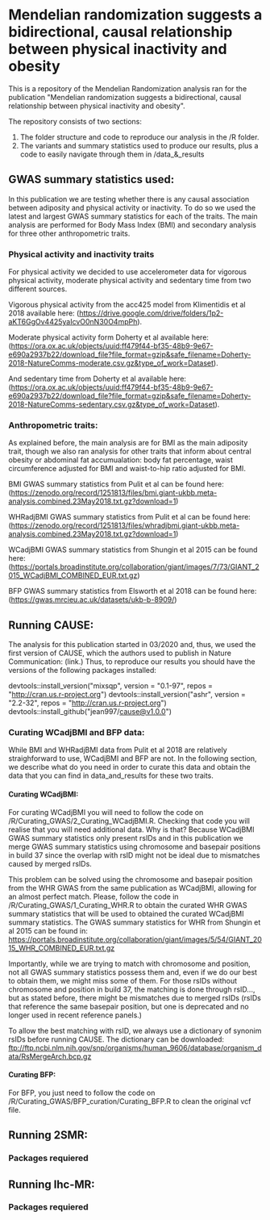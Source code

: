 # Mendelian randomization suggests a bidirectional, causal relationship between physical inactivity and obesity
This is a repository of the Mendelian Randomization analysis ran for the publication "Mendelian randomization suggests a bidirectional, causal relationship between physical inactivity and obesity".

The repository consists of two sections:

1) The folder structure and code to reproduce our analysis in the /R folder.
2) The variants and summary statistics used to produce our results, plus a code to easily navigate through them in /data_&_results

## GWAS summary statistics used:

In this publication we are testing whether there is any causal association between adiposity and physical activity or inactivity. To do so we used the latest and largest GWAS summary statistics for each of the traits. The main analysis are performed for Body Mass Index (BMI) and secondary analysis for three other anthropometric traits.

### Physical activity and inactivity traits

For physical activity we decided to use accelerometer data for vigorous physical activity, moderate physical activity and sedentary time from two different sources.

Vigorous physical activity from the acc425 model from Klimentidis et al 2018 available here: (https://drive.google.com/drive/folders/1p2-aKT6GgOv4425yaIcvO0nN30O4mpPh).

Moderate physical activity form Doherty et al available here: (https://ora.ox.ac.uk/objects/uuid:ff479f44-bf35-48b9-9e67-e690a2937b22/download_file?file_format=gzip&safe_filename=Doherty-2018-NatureComms-moderate.csv.gz&type_of_work=Dataset).

And sedentary time from Doherty et al available here: (https://ora.ox.ac.uk/objects/uuid:ff479f44-bf35-48b9-9e67-e690a2937b22/download_file?file_format=gzip&safe_filename=Doherty-2018-NatureComms-sedentary.csv.gz&type_of_work=Dataset).

### Anthropometric traits:

As explained before, the main analysis are for BMI as the main adiposity trait, though we also ran analysis for other traits that inform about central obesity or abdominal fat accumualation: body fat percentage, waist circumference adjusted for BMI and waist-to-hip ratio adjusted for BMI. 

BMI GWAS summary statistics from Pulit et al can be found here: (https://zenodo.org/record/1251813/files/bmi.giant-ukbb.meta-analysis.combined.23May2018.txt.gz?download=1)

WHRadjBMI GWAS summary statistics from Pulit et al can be found here: (https://zenodo.org/record/1251813/files/whradjbmi.giant-ukbb.meta-analysis.combined.23May2018.txt.gz?download=1)

WCadjBMI GWAS summary statistics from Shungin et al 2015 can be found here: (https://portals.broadinstitute.org/collaboration/giant/images/7/73/GIANT_2015_WCadjBMI_COMBINED_EUR.txt.gz)

BFP GWAS summary statistics from Elsworth et al 2018 can be found here: (https://gwas.mrcieu.ac.uk/datasets/ukb-b-8909/)

## Running CAUSE:

The analysis for this publication started in 03/2020 and, thus, we used the first version of CAUSE, which the authors used to publish in Nature Communication: (link.) Thus, to reproduce our results you should have the versions of the following packages installed:

devtools::install_version("mixsqp", version = "0.1-97", repos = "http://cran.us.r-project.org")
devtools::install_version("ashr", version = "2.2-32", repos = "http://cran.us.r-project.org")
devtools::install_github("jean997/cause@v1.0.0")

### Curating WCadjBMI and BFP data:

While BMI and WHRadjBMI data from Pulit et al 2018 are relatively straighforward to use, WCadjBMI and BFP are not. In the following section, we describe what do you need in order to curate this data and obtain the data that you can find in data_and_results for these two traits.

#### Curating WCadjBMI:

For curating WCadjBMI you will need to follow the code on /R/Curating_GWAS/2_Curating_WCadjBMI.R. Checking that code you will realise that you will need additional data. Why is that? Because WCadjBMI GWAS summary statistics only present rsIDs and in this publication we merge GWAS summary statistics using chromosome and basepair positions in build 37 since the overlap with rsID might not be ideal due to mismatches caused by merged rsIDs. 

This problem can be solved using the chromosome and basepair position from the WHR GWAS from the same publication as WCadjBMI, allowing for an almost perfect match. Please, follow the code in /R/Curating_GWAS/1_Curating_WHR.R to obtain the curated WHR GWAS summary statistics that will be used to obtained the curated WCadjBMI summary statistics. The GWAS summary statistics for WHR from Shungin et al 2015 can be found in: https://portals.broadinstitute.org/collaboration/giant/images/5/54/GIANT_2015_WHR_COMBINED_EUR.txt.gz

Importantly, while we are trying to match with chromosome and position, not all GWAS summary statistics possess them and, even if we do our best to obtain them, we might miss some of them. For those rsIDs without chromosome and position in build 37, the matching is done through rsID..., but as stated before, there might be mismatches due to merged rsIDs (rsIDs that reference the same basepair position, but one is deprecated and no longer used in recent reference panels.) 

To allow the best matching with rsID, we always use a dictionary of synonim rsIDs before running CAUSE. The dictionary can be downloaded: ftp://ftp.ncbi.nlm.nih.gov/snp/organisms/human_9606/database/organism_data/RsMergeArch.bcp.gz

#### Curating BFP:

For BFP, you just need to follow the code on /R/Curating_GWAS/BFP_curation/Curating_BFP.R to clean the original vcf file.

## Running 2SMR:

### Packages requiered

## Running lhc-MR:

### Packages requiered




